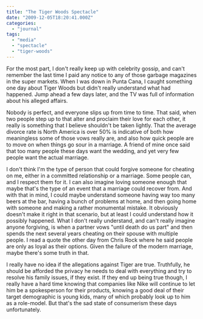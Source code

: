 ```yaml
---
title: "The Tiger Woods Spectacle"
date: "2009-12-05T18:20:41.000Z"
categories: 
  - "journal"
tags: 
  - "media"
  - "spectacle"
  - "tiger-woods"
---
```


For the most part, I don't really keep up with celebrity gossip, and can't remember the last time I paid any notice to any of those garbage magazines in the super markets. When I was down in Punta Cana, I caught something one day about Tiger Woods but didn't really understand what had happened. Jump ahead a few days later, and the TV was full of information about his alleged affairs.

Nobody is perfect, and everyone slips up from time to time. That said, when two people step up to that alter and proclaim their love for each other, it really is something that I believe shouldn't be taken lightly. That the average divorce rate is North America is over 50% is indicative of both how meaningless some of those vows really are, and also how quick people are to move on when things go sour in a marriage. A friend of mine once said that too many people these days want the wedding, and yet very few people want the actual marriage.

I don't think I'm the type of person that could forgive someone for cheating on me, either in a committed relationship or a marriage. Some people can, and I respect them for it. I can also imagine loving someone enough that maybe that's the type of an event that a marriage could recover from. And with that in mind, I could maybe understand someone having way too many beers at the bar, having a bunch of problems at home, and then going home with someone and making a rather monumental mistake. It obviously doesn't make it right in that scenario, but at least I could understand how it possibly happened. What I don't really understand, and can't really imagine anyone forgiving, is when a partner vows "until death do us part" and then spends the next several years cheating on their spouse with multiple people. I read a quote the other day from Chris Rock where he said people are only as loyal as their options. Given the failure of the modern marriage, maybe there's some truth in that.

I really have no idea if the allegations against Tiger are true. Truthfully, he should be afforded the privacy he needs to deal with everything and try to resolve his family issues, if they exist. If they end up being true though, I really have a hard time knowing that companies like Nike will continue to let him be a spokesperson for their products, knowing a good deal of their target demographic is young kids, many of which probably look up to him as a role-model. But that's the sad state of consumerism these days unfortunately.

